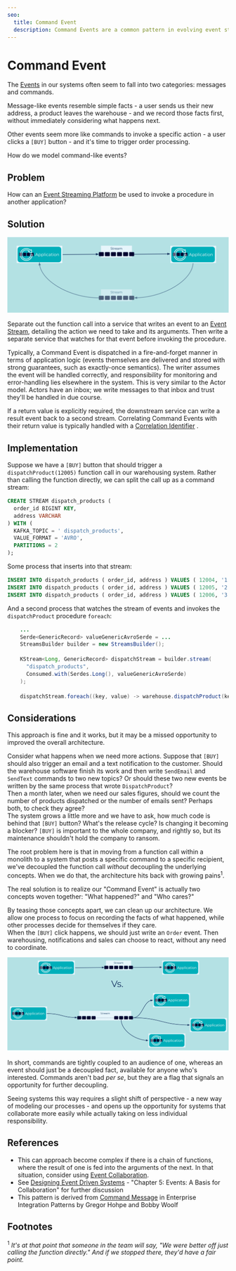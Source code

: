 ```yaml
---
seo:
  title: Command Event
  description: Command Events are a common pattern in evolving event streaming architectures, where events are used as triggers for further processing. They may indicate opportunities for further decoupling and separation of responsibilities.
---
```


# Command Event

The [Events](../event/event.md) in our systems often seem to fall into
two categories: messages and commands.

Message-like events resemble simple facts - a user sends us
their new address, a product leaves the warehouse - and we record
those facts first, without immediately considering what happens next.

Other events seem more like commands to invoke a specific action - a
user clicks a `[BUY]` button - and it's time to trigger order
processing.

How do we model command-like events?

## Problem

How can an [Event Streaming
Platform](../event-stream/event-streaming-platform.md) be used to
invoke a procedure in another application?

## Solution
![Command Event](../img/command-event1.svg)

Separate out the function call into a service that writes an event to
an [Event Stream](../event-stream/event-stream.md), detailing the
action we need to take and its arguments. Then write a separate
service that watches for that event before invoking the
procedure.

Typically, a Command Event is dispatched in a fire-and-forget
manner in terms of application logic (events themselves are delivered
and stored with strong guarantees, such as exactly-once semantics).
The writer assumes the event will be handled correctly, and
responsibility for monitoring and error-handling lies elsewhere in the
system.  This is very similar to the Actor model. Actors have an
inbox; we write messages to that inbox and trust they'll be handled in
due course.

If a return value is explicitly required, the downstream service can
write a result event back to a second stream. Correlating Command
Events with their return value is typically handled with a
[Correlation Identifier](../event/correlation-identifier.md) .

## Implementation

Suppose we have a `[BUY]` button that should trigger a
`dispatchProduct(12005)` function call in our warehousing
system. Rather than calling the function directly, we can split the
call up as a command stream:

```sql
CREATE STREAM dispatch_products (
  order_id BIGINT KEY,
  address VARCHAR
) WITH (
  KAFKA_TOPIC = ' dispatch_products',
  VALUE_FORMAT = 'AVRO',
  PARTITIONS = 2
);
```

Some process that inserts into that stream:

```sql
INSERT INTO dispatch_products ( order_id, address ) VALUES ( 12004, '1 Streetford Road' );
INSERT INTO dispatch_products ( order_id, address ) VALUES ( 12005, '2 Roadford Avenue' );
INSERT INTO dispatch_products ( order_id, address ) VALUES ( 12006, '3 Avenue Fordstreet' );
```

And a second process that watches the stream of events and invokes the
`dispatchProduct` procedure `foreach`:

```java
    ...
    Serde<GenericRecord> valueGenericAvroSerde = ...
    StreamsBuilder builder = new StreamsBuilder();

    KStream<Long, GenericRecord> dispatchStream = builder.stream(
      "dispatch_products",
      Consumed.with(Serdes.Long(), valueGenericAvroSerde)
    );

    dispatchStream.foreach((key, value) -> warehouse.dispatchProduct(key, value));
```

## Considerations

This approach is fine and it works, but it may be a missed opportunity
to improved the overall architecture.

Consider what happens when we need more actions. Suppose that `[BUY]`
should also trigger an email and a text notification to the customer.
Should the warehouse software finish its work and then write
`SendEmail` and `SendText` commands to two new topics? Or should
these two new events be written by the same process that wrote `DispatchProduct`?  
Then a month later, when we need our sales figures, should we count
the number of products dispatched or the number of emails sent?
Perhaps both, to check they agree?  
The system grows a little more and we have to ask, how much code is
behind that `[BUY]` button?  What's the release cycle?  Is changing it
becoming a blocker?  `[BUY]` is important to the whole company, and
rightly so, but its maintenance shouldn't hold the company to ransom.

The root problem here is that in moving from a function call within a
monolith to a system that posts a specific command to a specific
recipient, we've decoupled the function call _without_ decoupling the
underlying concepts. When we do that, the architecture hits back with
growing pains<sup>1</sup>.

The real solution is to realize our "Command Event" is actually two
concepts woven together: "What happened?" and "Who cares?" 

By teasing those concepts apart, we can clean up our architecture. We
allow one process to focus on recording the facts of what happened,
while other processes decide for themselves if they care.  
When the `[BUY]` click happens, we should just write an `Order`
event. Then warehousing, notifications and sales can choose to react,
without any need to coordinate.

![Command Event](../img/command-event2.svg)

In short, commands are tightly coupled to an audience of one, whereas
an event should just be a decoupled fact, available for anyone who's
interested.  Commands aren't bad _per se_, but they are a flag that
signals an opportunity for further decoupling.

Seeing systems this way requires a slight shift of perspective - a new
way of modeling our processes - and opens up the opportunity for
systems that collaborate more easily while actually taking on less
individual responsibility.

## References

* This can approach become complex if there is a chain of functions,
  where the result of one is fed into the arguments of the next. In
  that situation, consider using [Event
  Collaboration](../compositional-patterns/event-collaboration.md).
* See [Designing Event Driven
  Systems](https://www.confluent.io/designing-event-driven-systems/) -
  "Chapter 5: Events: A Basis for Collaboration" for further
  discussion
* This pattern is derived from [Command
  Message](https://www.enterpriseintegrationpatterns.com/patterns/messaging/CommandMessage.html)
  in Enterprise Integration Patterns by Gregor Hohpe and Bobby Woolf

## Footnotes

<sup>1</sup> _It's at that point that someone in the team will say, "We were
better off just calling the function directly."  And if we stopped
there, they'd have a fair point._
